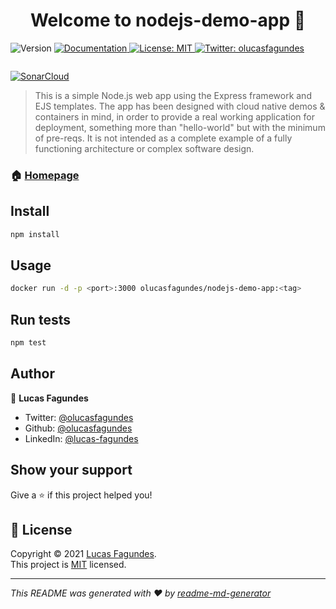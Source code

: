 <h1 align="center">Welcome to nodejs-demo-app 👋</h1>
<p>
  <img alt="Version" src="https://img.shields.io/badge/version-1.0.0-blue.svg?cacheSeconds=2592000" />
  <a href="TODO" target="_blank">
    <img alt="Documentation" src="https://img.shields.io/badge/documentation-yes-brightgreen.svg" />
  </a>
  <a href="https://github.com/olucasfagundes/nodejs-demo-app/blob/main/LICENSE" target="_blank">
    <img alt="License: MIT" src="https://img.shields.io/badge/License-MIT-yellow.svg" />
  </a>
  <a href="https://twitter.com/olucasfagundes" target="_blank">
    <img alt="Twitter: olucasfagundes" src="https://img.shields.io/twitter/follow/olucasfagundes.svg?style=social" />
  </a>
</p>

[![<olucasfagundes>](https://circleci.com/gh/olucasfagundes/nodejs-demo-app.svg?style=svg)](<LINK>)

[![SonarCloud](https://sonarcloud.io/images/project_badges/sonarcloud-white.svg)](https://sonarcloud.io/dashboard?id=nodejs-demo-app)


> This is a simple Node.js web app using the Express framework and EJS templates. The app has been designed with cloud native demos & containers in mind, in order to provide a real working application for deployment, something more than "hello-world" but with the minimum of pre-reqs. It is not intended as a complete example of a fully functioning architecture or complex software design.

### 🏠 [Homepage](https://github.com/olucasfagundes/nodejs-demo-app)


## Install

```sh
npm install
```

## Usage

```sh
docker run -d -p <port>:3000 olucasfagundes/nodejs-demo-app:<tag>
```

## Run tests

```sh
npm test
```

## Author

👤 **Lucas Fagundes**

* Twitter: [@olucasfagundes](https://twitter.com/olucasfagundes)
* Github: [@olucasfagundes](https://github.com/olucasfagundes)
* LinkedIn: [@lucas-fagundes](https://linkedin.com/in/lucas-fagundes)

## Show your support

Give a ⭐️ if this project helped you!

## 📝 License

Copyright © 2021 [Lucas Fagundes](https://github.com/olucasfagundes).<br />
This project is [MIT](https://github.com/olucasfagundes/nodejs-demo-app/blob/main/LICENSE) licensed.

***
_This README was generated with ❤️ by [readme-md-generator](https://github.com/kefranabg/readme-md-generator)_